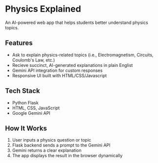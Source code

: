 # Physics Explained
An AI-powered web app that helps students better understand physics topics. 

## Features
- Ask to explain physics-related topics (i.e., Electromagnetism, Circuits, Coulomb's Law, etc.)
- Recieve succinct, AI-generated explanations in plain Englist
- Gemini API integration for custom responses
- Responsive UI built with HTML/CSS/Javascript

## Tech Stack
- Python Flask
- HTML, CSS, JavaScript
- Google Gemini API 

## How It Works
1. User inputs a physics question or topic
2. Flask backend sends a prompt to the Gemini API
3. Gemini returns a clear explanation
4. The app displays the result in the browser dynamically
